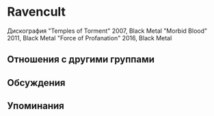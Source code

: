 # Ravencult

Дискография
"Temples of Torment" 2007, Black Metal
"Morbid Blood" 2011, Black Metal
"Force of Profanation" 2016, Black Metal

## Отношения с другими группами


## Обсуждения


## Упоминания

